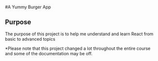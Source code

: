 #A Yummy Burger App

## Purpose

The purpose of this project is to help me understand and learn React from basic to advanced topics

*Please note that this project changed a lot throughout the entire course and some of the documentation may be off.
